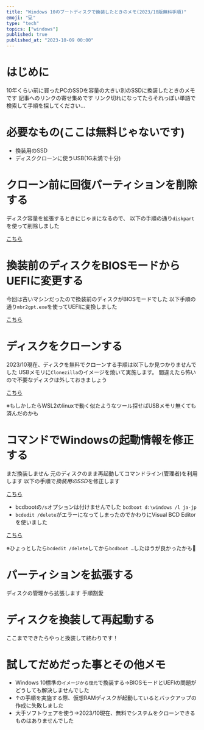 ```yaml
---
title: "Windows 10のブートディスクで換装したときのメモ(2023/10版無料手順)"
emoji: "💻"
type: "tech"
topics: ["windows"]
published: true
published_at: "2023-10-09 00:00"
---
```


# はじめに
10年くらい前に買ったPCのSSDを容量の大きい別のSSDに換装したときのメモです
記事へのリンクの寄せ集めです
リンク切れになってたらそれっぽい単語で検索して手順を探してください…

# 必要なもの(ここは無料じゃないです)
- 換装用のSSD
- ディスククローンに使うUSB(1G未満で十分)

# クローン前に回復パーティションを削除する

ディスク容量を拡張するときにじゃまになるので、
以下の手順の通り`diskpart`を使って削除しました

[こちら](https://pc-karuma.net/windows-10-delete-recovery-partition-diskpart/)

# 換装前のディスクをBIOSモードからUEFIに変更する

今回は古いマシンだったので換装前のディスクがBIOSモードでした
以下手順の通り`mbr2gpt.exe`を使ってUEFIに変換しました

[こちら](https://jm1xtk.com/cnt/129_mbr2gpt/index.php)

# ディスクをクローンする

2023/10現在、ディスクを無料でクローンする手順は以下しか見つかりませんでした
USBメモリに`Clonezilla`のイメージを焼いて実施します。
間違えたら怖いので不要なディスクは外しておきましょう

[こちら](https://osa030.hatenablog.com/entry/2021/06/21/200246)

※もしかしたらWSL2のlinuxで動く似たようなツール探せばUSBメモリ無くても済んだのかも

# コマンドでWindowsの起動情報を修正する

まだ換装しません
元のディスクのまま再起動してコマンドライン(管理者)を利用します
以下の手順で*換装用のSSD*を修正します

[こちら](https://www.sakura-pc.jp/pc/contents/trouble/winbooterror.html)

- bcdbootの`/s`オプションは付けませんでした
  `bcdboot d:\windows /l ja-jp`
- `bcdedit /delete`がエラーになってしまったのでかわりにVisual BCD Editorを使いました

[こちら](https://www.boyans.net/DownloadVisualBCD.html)

※ひょっとしたら`bcdedit /delete`してから`bcdboot …`したほうが良かったかも🤔

# パーティションを拡張する

ディスクの管理から拡張します
手順割愛

# ディスクを換装して再起動する

ここまでできたらやっと換装して終わりです！

# 試してだめだった事とその他メモ

- Windows 10標準の`イメージから復元`で換装する→BIOSモードとUEFIの問題がどうしても解決しませんでした
- ↑の手順を実施する際、仮想RAMディスクが起動しているとバックアップの作成に失敗しました
- 大手ソフトウェアを使う→2023/10現在、無料でシステムをクローンできるものはありませんでした

